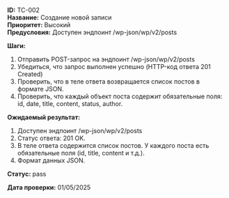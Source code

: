 **ID:** TC-002  
**Название:** Создание новой записи</br>
**Приоритет:** Высокий  
**Предусловия:** Доступен эндпоинт /wp-json/wp/v2/posts

**Шаги:**
1. Отправить POST-запрос на эндпоинт /wp-json/wp/v2/posts
2. Убедиться, что запрос выполнен успешно (HTTP-код ответа 201 Created)
3. Проверить, что в теле ответа возвращается список постов в формате JSON.
4. Проверить, что каждый объект поста содержит обязательные поля: id, date, title, content, status, author. </br>

**Ожидаемый результат:** 
1. Доступен эндпоинт /wp-json/wp/v2/posts
2. Статус ответа: 201 OK.
3. В теле ответа содержится список постов. У каждого поста есть обязательные поля (id, title, content и т.д.).
4. Формат данных JSON.
   
**Статус:** pass

**Дата проверки:** 01/05/2025
